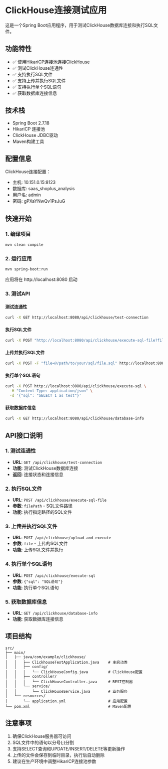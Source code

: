 # ClickHouse连接测试应用

这是一个Spring Boot应用程序，用于测试ClickHouse数据库连接和执行SQL文件。

## 功能特性

- ✅ 使用HikariCP连接池连接ClickHouse
- ✅ 测试ClickHouse连通性
- ✅ 支持执行SQL文件
- ✅ 支持上传并执行SQL文件
- ✅ 支持执行单个SQL语句
- ✅ 获取数据库连接信息

## 技术栈

- Spring Boot 2.7.18
- HikariCP 连接池
- ClickHouse JDBC驱动
- Maven构建工具

## 配置信息

ClickHouse连接配置：
- 主机: 10.151.0.15:8123
- 数据库: saas_shoplus_analysis
- 用户名: admin
- 密码: gPXaYNwQv1PsJuG

## 快速开始

### 1. 编译项目
```bash
mvn clean compile
```

### 2. 运行应用
```bash
mvn spring-boot:run
```

应用将在 http://localhost:8080 启动

### 3. 测试API

#### 测试连通性
```bash
curl -X GET http://localhost:8080/api/clickhouse/test-connection
```

#### 执行SQL文件
```bash
curl -X POST "http://localhost:8080/api/clickhouse/execute-sql-file?filePath=/path/to/your/sql/file.sql"
```

#### 上传并执行SQL文件
```bash
curl -X POST -F "file=@/path/to/your/sql/file.sql" http://localhost:8080/api/clickhouse/upload-and-execute
```

#### 执行单个SQL语句
```bash
curl -X POST http://localhost:8080/api/clickhouse/execute-sql \
  -H "Content-Type: application/json" \
  -d '{"sql": "SELECT 1 as test"}'
```

#### 获取数据库信息
```bash
curl -X GET http://localhost:8080/api/clickhouse/database-info
```

## API接口说明

### 1. 测试连通性
- **URL**: `GET /api/clickhouse/test-connection`
- **功能**: 测试ClickHouse数据库连接
- **返回**: 连接状态和连接信息

### 2. 执行SQL文件
- **URL**: `POST /api/clickhouse/execute-sql-file`
- **参数**: `filePath` - SQL文件路径
- **功能**: 执行指定路径的SQL文件

### 3. 上传并执行SQL文件
- **URL**: `POST /api/clickhouse/upload-and-execute`
- **参数**: `file` - 上传的SQL文件
- **功能**: 上传SQL文件并执行

### 4. 执行单个SQL语句
- **URL**: `POST /api/clickhouse/execute-sql`
- **参数**: `{"sql": "SQL语句"}`
- **功能**: 执行单个SQL语句

### 5. 获取数据库信息
- **URL**: `GET /api/clickhouse/database-info`
- **功能**: 获取数据库连接信息

## 项目结构

```
src/
├── main/
│   ├── java/com/example/clickhouse/
│   │   ├── ClickhouseTestApplication.java    # 主启动类
│   │   ├── config/
│   │   │   └── ClickHouseConfig.java         # ClickHouse配置
│   │   ├── controller/
│   │   │   └── ClickHouseController.java     # REST控制器
│   │   └── service/
│   │       └── ClickHouseService.java        # 业务服务
│   └── resources/
│       └── application.yml                   # 应用配置
└── pom.xml                                   # Maven配置
```

## 注意事项

1. 确保ClickHouse服务器可访问
2. SQL文件中的语句以分号(;)分割
3. 支持SELECT查询和UPDATE/INSERT/DELETE等更新操作
4. 上传的文件会保存到临时目录，执行后自动删除
5. 建议在生产环境中调整HikariCP连接池参数
